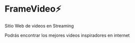 # FrameVideo⚡

Sitio Web de videos en Streaming

Podrás encontrar los mejores videos inspiradores en internet

